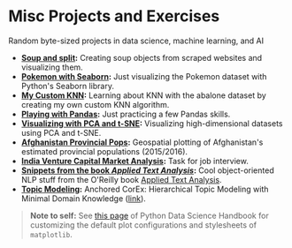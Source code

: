 # Misc Projects and Exercises
Random byte-sized projects in data science, machine learning, and AI   

- **[Soup and split](https://nbviewer.jupyter.org/github/sinablk/misc/blob/master/Soup%20and%20Split.ipynb):** Creating soup objects from scraped websites and visualizing them.
- **[Pokemon with Seaborn](https://nbviewer.jupyter.org/github/sinablk/misc/blob/master/Pokemon%20with%20Seaborn.ipynb):** Just visualizing the Pokemon dataset with Python's Seaborn library.
- **[My Custom KNN](https://nbviewer.jupyter.org/github/sinablk/misc/blob/master/My%20Custom%20KNN.ipynb):** Learning about KNN with the abalone dataset by creating my own custom KNN algorithm.
- **[Playing with Pandas](https://nbviewer.jupyter.org/github/sinablk/misc/blob/master/Playing%20with%20Pandas.ipynb):** Just practicing a few Pandas skills.
- **[Visualizing with PCA and t-SNE](https://nbviewer.jupyter.org/github/sinablk/misc/blob/master/Visualizing%20with%20PCA%20and%20t-SNE.ipynb):** Visualizing high-dimensional datasets using PCA and t-SNE.
- **[Afghanistan Provincial Pops](https://nbviewer.jupyter.org/github/sinablk/misc/blob/master/Afghanistan%20Provincial%20Pop%20Visuals.ipynb):** Geospatial plotting of Afghanistan's estimated provincial populations (2015/2016).
- **[India Venture Capital Market Analysis](https://nbviewer.jupyter.org/github/sinablk/misc/blob/master/Task2.ipynb):** Task for job interview.
- **[Snippets from the book _Applied Text Analysis_](https://nbviewer.jupyter.org/github/sinablk/misc/blob/master/applied_text_analysis.ipynb):** Cool object-oriented NLP stuff from the O'Reilly book [Applied Text Analysis](http://shop.oreilly.com/product/0636920052555.do).
- **[Topic Modeling](https://nbviewer.jupyter.org/github/sinablk/misc/blob/master/corex.ipynb):** Anchored CorEx: Hierarchical Topic Modeling with Minimal Domain Knowledge ([link](https://github.com/gregversteeg/corex_topic)).

> **Note to self:** See [this page](https://jakevdp.github.io/PythonDataScienceHandbook/04.11-settings-and-stylesheets.html) of Python Data Science Handbook for customizing the default plot configurations and stylesheets of `matplotlib`.
